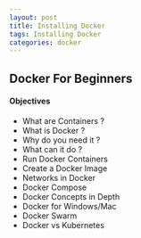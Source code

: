 ```yaml
---
layout: post
title: Installing Docker
tags: Installing Docker
categories: docker
---
```


## Docker For Beginners

#### Objectives

- What are Containers ?
- What is Docker ?
- Why do you need it ?
- What can it do ?
- Run Docker Containers
- Create a Docker Image
- Networks in Docker
- Docker Compose
- Docker Concepts in Depth
- Docker for Windows/Mac
- Docker Swarm
- Docker vs Kubernetes